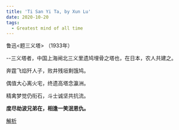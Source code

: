 ```yaml
---
title: 'Ti San Yi Ta, by Xun Lu'
date: 2020-10-20
tags:
  - Greatest mind of all time
---
```


鲁迅<题三义塔> （1933年）

--三义塔者，中国上海闸北三义里遗鸠埋骨之塔也，在日本，农人共建之。

奔霆飞焰歼人子，败井残垣剩饿鸠。

偶值大心离火宅，终遗高塔念瀛洲。

精禽梦觉仍衔石，斗士诚坚共抗流。

**度尽劫波兄弟在，相逢一笑泯恩仇。**

[解析](http://www.jhwsw.com/zzdzb/ShowArticle.asp?ArticleID=2234)